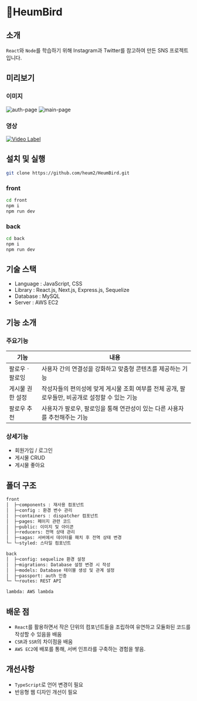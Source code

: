 # 🐤HeumBird
## 소개
`React`와 `Node`를 학습하기 위해 Instagram과 Twitter를 참고하여 만든 SNS 프로젝트입니다.

## 미리보기
### 이미지
![auth-page](https://github.com/heum2/HeumBird/blob/master/front/public/auth.png?raw=true)
![main-page](https://github.com/heum2/HeumBird/blob/master/front/public/main.png?raw=true)

### 영상
[![Video Label](http://img.youtube.com/vi/ZkAq3NuiOVM/0.jpg)](https://youtu.be/ZkAq3NuiOVM)

## 설치 및 실행
```bash
git clone https://github.com/heum2/HeumBird.git
```

### front
```bash
cd front
npm i
npm run dev
```

### back
```bash
cd back
npm i
npm run dev
```

## 기술 스택
- Language : JavaScript, CSS
- Library : React.js, Next.js, Express.js, Sequelize
- Database : MySQL
- Server : AWS EC2

## 기능 소개
### 주요기능
|기능|내용|
|---|-----|
|팔로우ㆍ팔로잉|사용자 간의 연결성을 강화하고 맞춤형 콘텐츠를 제공하는 기능|
|게시물 권한 설정|작성자들의 편의성에 맞게 게시물 조회 여부를 전체 공개, 팔로우들만, 비공개로 설정할 수 있는 기능|
|팔로우 추천|사용자가 팔로우, 팔로잉을 통해 연관성이 있는 다른 사용자를 추천해주는 기능|

### 상세기능
- 회원가입 / 로그인
- 게시물 CRUD
- 게시물 좋아요

## 폴더 구조
```bash
front
│  ├─components : 재사용 컴포넌트
│  ├─config : 환경 변수 관리
│  ├─containers : dispatcher 컴포넌트
│  ├─pages: 페이지 관련 코드
│  ├─public: 이미지 및 아이콘
│  ├─reducers: 전역 상태 관리
│  ├─sagas: 서버에서 데이터를 패치 후 전역 상태 변경
└─ └─styled: 스타일 컴포넌트

back
│  ├─config: sequelize 환경 설정
│  ├─migrations: Database 설정 변경 시 작성
│  ├─models: Database 테이블 생성 및 관계 설정
│  ├─passport: auth 인증
└─ └─routes: REST API 

lambda: AWS lambda
```

## 배운 점
- `React`를 활용하면서 작은 단위의 컴포넌트들을 조립하여 유연하고 모듈화된 코드를 작성할 수 있음을 배움
- `CSR`과 `SSR`의 차이점을 배움
- `AWS EC2`에 배포를 통해, 서버 인프라를 구축하는 경험을 쌓음.

## 개선사항
- `TypeScript`로 언어 변경이 필요
- 반응형 웹 디자인 개선이 필요
